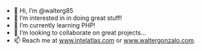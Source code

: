 - 👋 Hi, I’m @walterg85
- 👀 I’m interested in in doing great stuff!
- 🌱 I’m currently learning PHP!
- 💞️ I’m looking to collaborate on great projects...
- 📫 Reach me at www.intelatlas.com or www.waltergonzalo.com.
